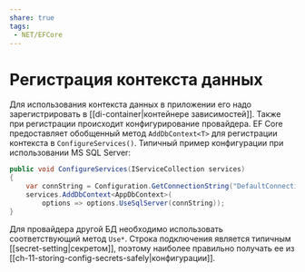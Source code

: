 ```yaml
---
share: true
tags:
 - NET/EFCore
---
```

# Регистрация контекста данных
Для использования контекста данных в приложении его надо зарегистрировать в [[di-container|контейнере зависимостей]]. Также при регистрации происходит конфигурирование провайдера.
EF Core предоставляет обобщенный метод `AddDbContext<T>` для регистрации контекста в `ConfigureServices()`.
Типичный пример конфигурации при использовании MS SQL Server:
```csharp
public void ConfigureServices(IServiceCollection services)
{
	var connString = Configuration.GetConnectionString("DefaultConnection");
	services.AddDbContext<AppDbContext>(
		options => options.UseSqlServer(connString));
}
```
Для провайдера другой БД необходимо использовать соответствующий метод `Use*`.
Строка подключения является типичным [[secret-setting|секретом]], поэтому наиболее правильно получать ее из [[ch-11-storing-config-secrets-safely|конфигурации]].
